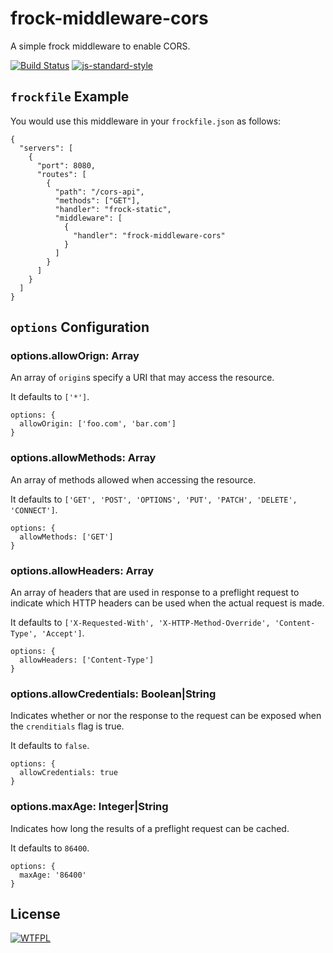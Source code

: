 # frock-middleware-cors

A simple frock middleware to enable CORS.

[![Build Status](https://travis-ci.org/dorayx/frock-middleware-cors.svg?branch=master)](https://travis-ci.org/dorayx/frock-middleware-cors)
[![js-standard-style](https://img.shields.io/badge/code%20style-standard-brightgreen.svg?style=flat-square)](https://github.com/feross/standard)

## `frockfile` Example

You would use this middleware in your `frockfile.json` as follows:

```
{
  "servers": [
    {
      "port": 8080,
      "routes": [
        {
          "path": "/cors-api",
          "methods": ["GET"],
          "handler": "frock-static",
          "middleware": [
            {
              "handler": "frock-middleware-cors"
            }
          ]
        }
      ]
    }
  ]
}
```

## `options` Configuration

### options.allowOrign: Array

An array of `origin`s specify a URI that may access the resource.

It defaults to `['*']`.

```
options: {
  allowOrigin: ['foo.com', 'bar.com']
}
```

### options.allowMethods: Array

An array of methods allowed when accessing the resource.

It defaults to `['GET', 'POST', 'OPTIONS', 'PUT', 'PATCH', 'DELETE', 'CONNECT']`.

```
options: {
  allowMethods: ['GET']
}
```

### options.allowHeaders: Array

An array of headers that are used in response to a preflight request to indicate which HTTP headers can be used when the actual request is made.

It defaults to `['X-Requested-With', 'X-HTTP-Method-Override', 'Content-Type', 'Accept']`.

```
options: {
  allowHeaders: ['Content-Type']
}
```

### options.allowCredentials: Boolean|String

Indicates whether or nor the response to the request can be exposed when the `crenditials` flag is true.

It defaults to `false`.

```
options: {
  allowCredentials: true
}
```

### options.maxAge: Integer|String

Indicates how long the results of a preflight request can be cached.

It defaults to `86400`.

```
options: {
  maxAge: '86400'
}
```

## License

[![WTFPL](http://www.wtfpl.net/wp-content/uploads/2012/12/wtfpl-badge-2.png)](http://www.wtfpl.net/)
